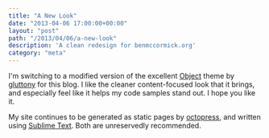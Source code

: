 ```yaml
---
title: "A New Look"
date: "2013-04-06 17:00:00+00:00"
layout: "post"
path: "/2013/04/06/a-new-look"
description: 'A clean redesign for benmccormick.org'
category: "meta"
---
```


I'm switching to a modified version of the excellent [Object][object] theme by [gluttony][glutton] for this blog.  I like the cleaner content-focused look that it brings, and especially feel like it helps my code samples stand out.  I hope you like it.

My site continues to be generated as static pages by [octopress][octopress], and written using [Sublime Text][sublime].  Both are unreservedly recommended.











[object]: https://github.com/gluttony/object-octopress-theme
[glutton]: https://github.com/gluttony
[octopress]: http://octopress.org/
[sublime]: http://www.sublimetext.com/
